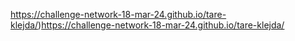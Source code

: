 https://challenge-network-18-mar-24.github.io/tare-klejda/)https://challenge-network-18-mar-24.github.io/tare-klejda/
